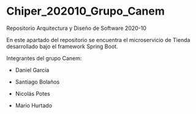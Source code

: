 # Chiper_202010_Grupo_Canem

Repositorio Arquitectura y Diseño de Software 2020-10

En este apartado del repositorio se encuentra el microservicio de Tienda desarrollado bajo el framework Spring Boot.

Integrantes del grupo Canem:

- Daniel García

- Santiago Bolaños

- Nicolás Potes

- Mario Hurtado
